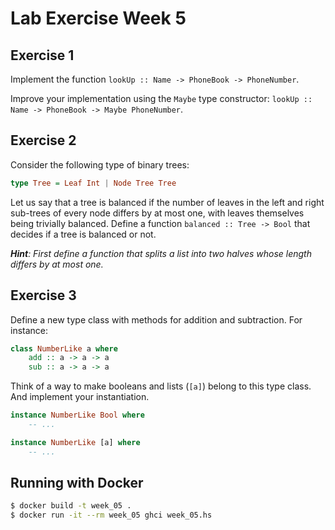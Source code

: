 # Lab Exercise Week 5

## Exercise 1

Implement the function `lookUp :: Name -> PhoneBook -> PhoneNumber`.

Improve your implementation using the `Maybe` type constructor:
`lookUp :: Name -> PhoneBook -> Maybe PhoneNumber`.

## Exercise 2

Consider the following type of binary trees:

```haskell
type Tree = Leaf Int | Node Tree Tree
```

Let us say that a tree is balanced if the number of leaves in the left and right
sub-trees of every node differs by at most one, with leaves themselves being
trivially balanced. Define  a function `balanced :: Tree -> Bool` that decides
if a tree is balanced or not.

_**Hint**: First define a function that splits a list into two halves whose
length differs by at most one._

## Exercise 3

Define a new type class with methods for addition and subtraction. For instance:

```haskell
class NumberLike a where
    add :: a -> a -> a
    sub :: a -> a -> a
```

Think of a way to make booleans and lists (`[a]`) belong to this type class.
And implement your instantiation.

```haskell
instance NumberLike Bool where
    -- ...

instance NumberLike [a] where
    -- ...
```

## Running with Docker

```sh
$ docker build -t week_05 .
$ docker run -it --rm week_05 ghci week_05.hs
```
